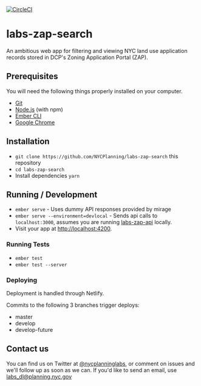 [![CircleCI](https://circleci.com/gh/NYCPlanning/labs-zap-search/tree/develop.svg?style=svg)](https://circleci.com/gh/NYCPlanning/labs-zap-search/tree/develop)

# labs-zap-search

An ambitious web app for filtering and viewing NYC land use application records stored in DCP's Zoning Application Portal (ZAP).

## Prerequisites

You will need the following things properly installed on your computer.

* [Git](https://git-scm.com/)
* [Node.js](https://nodejs.org/) (with npm)
* [Ember CLI](https://ember-cli.com/)
* [Google Chrome](https://google.com/chrome/)

## Installation

* `git clone https://github.com/NYCPlanning/labs-zap-search` this repository
* `cd labs-zap-search`
* Install dependencies `yarn`

## Running / Development

* `ember serve` - Uses dummy API responses provided by mirage
* `ember serve --environment=devlocal` - Sends api calls to `localhost:3000`, assumes you are running [labs-zap-api](https://github.com/NYCPlanning/labs-zap-api) locally.
* Visit your app at [http://localhost:4200](http://localhost:4200).

### Running Tests

* `ember test`
* `ember test --server`

### Deploying

Deployment is handled through Netlify.

Commits to the following 3 branches trigger deploys:

 - master
 - develop
 - develop-future

## Contact us

You can find us on Twitter at [@nycplanninglabs](https://twitter.com/nycplanninglabs), or comment on issues and we'll follow up as soon as we can. If you'd like to send an email, use [labs_dl@planning.nyc.gov](mailto:labs_dl@planning.nyc.gov)
